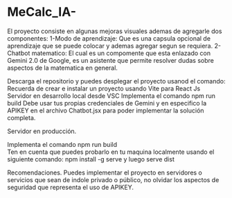 # MeCalc_IA-

El proyecto consiste en algunas mejoras visuales ademas de agregarle dos componentes:
1-Modo de aprendizaje: Que es una capsula opcional de aprendizaje que se puede colocar y ademas agregar segun se requiera.
2-Chatbot matematico: El cual es un compomente que esta enlazado con Gemini 2.0 de Google, es un asistente que permite resolver dudas sobre aspectos de la matematica en general. 

Descarga el repositorio y puedes desplegar el proyecto usanod el comando:
Recuerda de crear e instalar un proyecto usando Vite para React Js
Servidor en desarrollo local desde VSC
Implementa el comando npm run build 
Debe usar tus propias credenciales de Gemini y en especifico la APIKEY en el archivo Chatbot.jsx para poder implementar la solución completa.

Servidor en producción.

Implementa el comando npm run build  
Ten en cuenta que puedes probarlo en tu maquina localmente usando el siguiente comando:
npm install -g serve 
y luego 
serve dist 

Recomendaciones.
Puedes implementar el proyecto en servidores o servicios que sean de indole privado o público, no olvidar los aspectos de seguridad que representa el uso de APIKEY.




